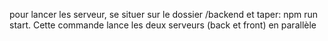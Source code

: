 pour lancer les serveur, se situer sur le dossier /backend et taper: npm run start.
Cette commande lance les deux serveurs (back et front) en parallèle
